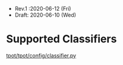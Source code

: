* Rev.1 :2020-06-12 (Fri)
* Draft: 2020-06-10 (Wed)

# Supported Classifiers

[tpot/tpot/config/classifier.py](https://github.com/EpistasisLab/tpot/blob/master/tpot/config/classifier.py)

## 